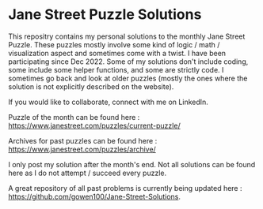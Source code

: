 # Jane Street Puzzle Solutions

This repositry contains my personal solutions to the monthly Jane Street Puzzle. These puzzles mostly involve some kind of logic / math / visualization 
aspect and sometimes come with a twist. I have been participating since Dec 2022. Some of my solutions don't include coding, some include some helper functions, 
and some are strictly code. I sometimes go back and look at older puzzles (mostly the ones where the solution is not explicitly described on the website). 

If you would like to collaborate, connect with me on LinkedIn.

Puzzle of the month can be found here :  https://www.janestreet.com/puzzles/current-puzzle/

Archives for past puzzles can be found here : https://www.janestreet.com/puzzles/archive/

I only post my solution after the month's end. Not all solutions can be found here as I do not attempt / succeed every puzzle. 

A great repository of all past problems is currently being updated here : https://github.com/gowen100/Jane-Street-Solutions.
